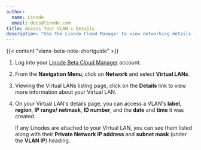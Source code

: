 ```yaml
---
author:
  name: Linode
  email: docs@linode.com
title: Access Your VLAN's Details
description: "Use the Linode Cloud Manager to view networking details for your Virtual LAN."
---
```


{{< content "vlans-beta-note-shortguide" >}}

1. Log into your [Linode Beta Cloud Manager](https://cloud.beta.linode.com/dashboard) account.

1. From the **Navigation Menu**, click on **Network** and select **Virtual LANs**.

1. Viewing the Virtual LANs listing page, click on the **Details** link to view more information about your Virtual LAN.

1. On your Virtual LAN's details page, you can access a VLAN's **label**, **region**, **IP range/ netmask**, **ID number**, and the **date** and **time** it was created.

    If any Linodes are attached to your Virtual LAN, you can see them listed along with their **Private Network IP address** and **subnet mask** (under the **VLAN IP**) heading.